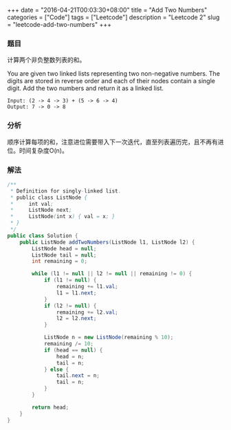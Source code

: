 +++
date = "2016-04-21T00:03:30+08:00"
title = "Add Two Numbers"
categories = ["Code"]
tags = ["Leetcode"]
description = "Leetcode 2"
slug = "leetcode-add-two-numbers"
+++

### 题目

计算两个非负整数列表的和。

You are given two linked lists representing two non-negative numbers. The digits are stored in reverse order and each of their nodes contain a single digit. Add the two numbers and return it as a linked list.

```console
Input: (2 -> 4 -> 3) + (5 -> 6 -> 4)
Output: 7 -> 0 -> 8
```

### 分析

顺序计算每项的和，注意进位需要带入下一次迭代，直至列表遍历完，且不再有进位。时间复杂度O(n)。

### 解法

```java
/**
 * Definition for singly-linked list.
 * public class ListNode {
 *     int val;
 *     ListNode next;
 *     ListNode(int x) { val = x; }
 * }
 */
public class Solution {
    public ListNode addTwoNumbers(ListNode l1, ListNode l2) {
        ListNode head = null;
        ListNode tail = null;
        int remaining = 0;

        while (l1 != null || l2 != null || remaining != 0) {
            if (l1 != null) {
                remaining += l1.val;
                l1 = l1.next;
            }
            if (l2 != null) {
                remaining += l2.val;
                l2 = l2.next;
            }

            ListNode n = new ListNode(remaining % 10);
            remaining /= 10;
            if (head == null) {
                head = n;
                tail = n;
            } else {
                tail.next = n;
                tail = n;
            }
        }

        return head;
    }
}
```
